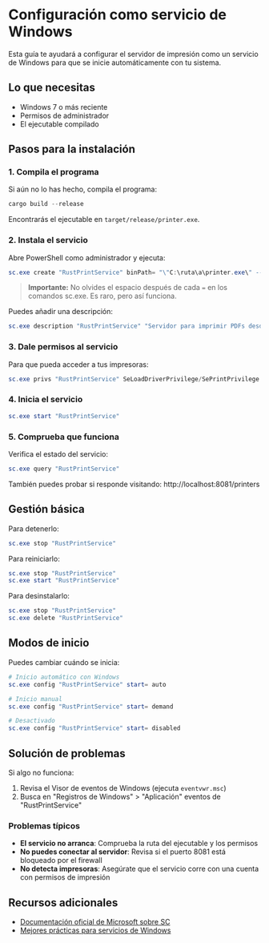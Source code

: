 # Configuración como servicio de Windows

Esta guía te ayudará a configurar el servidor de impresión como un servicio de Windows para que se inicie automáticamente con tu sistema.

## Lo que necesitas

- Windows 7 o más reciente
- Permisos de administrador
- El ejecutable compilado

## Pasos para la instalación

### 1. Compila el programa

Si aún no lo has hecho, compila el programa:

```powershell
cargo build --release
```

Encontrarás el ejecutable en `target/release/printer.exe`.

### 2. Instala el servicio

Abre PowerShell como administrador y ejecuta:

```powershell
sc.exe create "RustPrintService" binPath= "\"C:\ruta\a\printer.exe\" --run-as-service" start= auto DisplayName= "Servidor de Impresión"
```

> **Importante:** No olvides el espacio después de cada `=` en los comandos sc.exe. Es raro, pero así funciona.

Puedes añadir una descripción:

```powershell
sc.exe description "RustPrintService" "Servidor para imprimir PDFs desde URLs"
```

### 3. Dale permisos al servicio

Para que pueda acceder a tus impresoras:

```powershell
sc.exe privs "RustPrintService" SeLoadDriverPrivilege/SePrintPrivilege
```

### 4. Inicia el servicio

```powershell
sc.exe start "RustPrintService"
```

### 5. Comprueba que funciona

Verifica el estado del servicio:

```powershell
sc.exe query "RustPrintService"
```

También puedes probar si responde visitando:
http://localhost:8081/printers

## Gestión básica

Para detenerlo:
```powershell
sc.exe stop "RustPrintService"
```

Para reiniciarlo:
```powershell
sc.exe stop "RustPrintService"
sc.exe start "RustPrintService"
```

Para desinstalarlo:
```powershell
sc.exe stop "RustPrintService"
sc.exe delete "RustPrintService"
```

## Modos de inicio

Puedes cambiar cuándo se inicia:

```powershell
# Inicio automático con Windows
sc.exe config "RustPrintService" start= auto

# Inicio manual
sc.exe config "RustPrintService" start= demand

# Desactivado
sc.exe config "RustPrintService" start= disabled
```

## Solución de problemas

Si algo no funciona:

1. Revisa el Visor de eventos de Windows (ejecuta `eventvwr.msc`)
2. Busca en "Registros de Windows" > "Aplicación" eventos de "RustPrintService"

### Problemas típicos

* **El servicio no arranca**: Comprueba la ruta del ejecutable y los permisos
* **No puedes conectar al servidor**: Revisa si el puerto 8081 está bloqueado por el firewall
* **No detecta impresoras**: Asegúrate que el servicio corre con una cuenta con permisos de impresión

## Recursos adicionales

- [Documentación oficial de Microsoft sobre SC](https://docs.microsoft.com/en-us/windows-server/administration/windows-commands/sc-create)
- [Mejores prácticas para servicios de Windows](https://docs.microsoft.com/en-us/windows/win32/services/service-security-and-access-rights) 